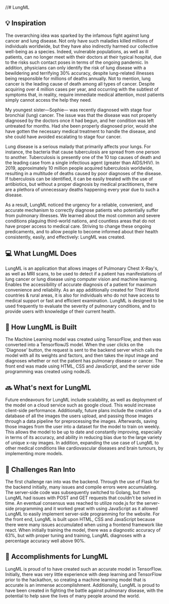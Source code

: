 //# LungML
## 💡 Inspiration
The overarching idea was sparked by the infamous fight against lung cancer and lung disease. Not only have such maladies killed millions of individuals worldwide, but they have also indirectly harmed our collective well-being as a species. Indeed, vulnerable populations, as well as ill patients, can no longer meet with their doctors at their typical hospital, due to the risks such contact poses in terms of the ongoing pandemic. In addition, physicians can only identify the risk of lung disease with a bewildering and terrifying 30% accuracy, despite lung-related illnesses being responsible for millions of deaths annually. Not to mention, lung cancer is the leading cause of death among all types of cancer. Despite acquiring over 4 million cases per year, and occurring with the subtlest of symptoms that, in reality, require immediate medical attention, most patients simply cannot access the help they need.

My youngest sister—Sophie— was recently diagnosed with stage four bronchial (lung) cancer. The issue was that the disease was not properly diagnosed by the doctors once it had begun, and her condition was left untreated for months. Had she been properly diagnosed prior, would she have gotten the necessary medical treatment to handle the disease, and she could have avoided escalating to stage four cancer.

Lung disease is a serious malady that primarily affects your lungs. For instance, the bacteria that cause tuberculosis are spread from one person to another. Tuberculosis is presently one of the 10 top causes of death and the leading case from a single infectious agent (greater than AIDS/HIV). In 2019, approximately 10 million people acquired tuberculosis worldwide, resulting in a multitude of deaths caused by poor diagnoses of the disease. If tuberculosis can be identified, it can be easily treated with the use of antibiotics, but without a proper diagnosis by medical practitioners, there are a plethora of unnecessary deaths happening every year due to such a disease.

As a result, LungML noticed the urgency for a reliable, convenient, and accurate mechanism to correctly diagnose patients who potentially suffer from pulmonary illnesses. We learned about the most common and severe conditions plaguing third-world nations, and countless areas that do not have proper access to medical care. Striving to change these ongoing predicaments, and to allow people to become informed about their health consistently, easily, and effectively: LungML was created.

## 💻 What LungML Does
LungML is an application that allows images of Pulmonary Chest X-Ray's, as well as MRI scans, to be used to detect if a patient has manifestations of lung cancer or lung disease using computer vision and machine learning.
Enables the accessibility of accurate diagnosis of a patient for maximum convenience and reliability.
As an app additionally created for Third World countries & rural areas, it is also for individuals who do not have access to medical support or fast and efficient examination. LungML is designed to be used frequently to evaluate the severity of pulmonary conditions, and to provide users with knowledge of their current health.

## 🔨 How LungML is Built
The Machine Learning model was created using TensorFlow, and then was converted into a TensorflowJS model. When the user clicks on the 'Diagnose' button, the request is sent to the backend server which calls the model with all its weights and factors, and then takes the input image and diagnoses whether or not the patient has pulmonary disease or cancer. The front end was made using HTML, CSS and JavaScript, and the server side programming was created using nodeJS.

## 🔜 What's next for LungML
Future endeavours for LungML include scalability, as well as deployment of the model on a cloud service such as google cloud. This would increase client-side performance. Additionally, future plans include the creation of a database of all the images the users upload, and passing those images through a data pipeline for preprocessing the images. Afterwards, saving those images from the user into a dataset for the model to train on weekly. This allows the model to be up to date and constantly improving, especially in terms of its accuracy, and ability in reducing bias due to the large variety of unique x-ray images. In addition, expanding the use case of LungML to other medical conditions like cardiovascular diseases and brain tumours, by implementing more models.

## 🧠 Challenges Ran Into
The first challenge ran into was the backend. Through the use of Flask for the backend initially, many issues and compile errors were accumulating. The server-side code was subsequently switched to Golang, but then LungML had issues with POST and GET requests that couldn't be solved in time. An eventual consensus was reached to utilize node.js for the server-side programming and it worked great with using JavaScript as it allowed LungML to easily implement server-side programming for the website. For the front end, LungML is built upon HTML, CSS and JavaScript because there were many issues accumulated when using a frontend framework like react. When initially training the model, there was a diagnostic accuracy of 63%, but with proper tuning and training, LungML diagnoses with a percentage accuracy well above 90%.

## 🏅 Accomplishments for LungML
LungML is proud of to have created such an accurate model in TensorFlow. Initially, there was very little experience with deep learning and TensorFlow prior to the hackathon, so creating a machine learning model that is accurate is an immense accomplishment. Additionally, LungML is proud to have been created in fighting the battle against pulmonary disease, with the potential to help save the lives of many people around the world.

